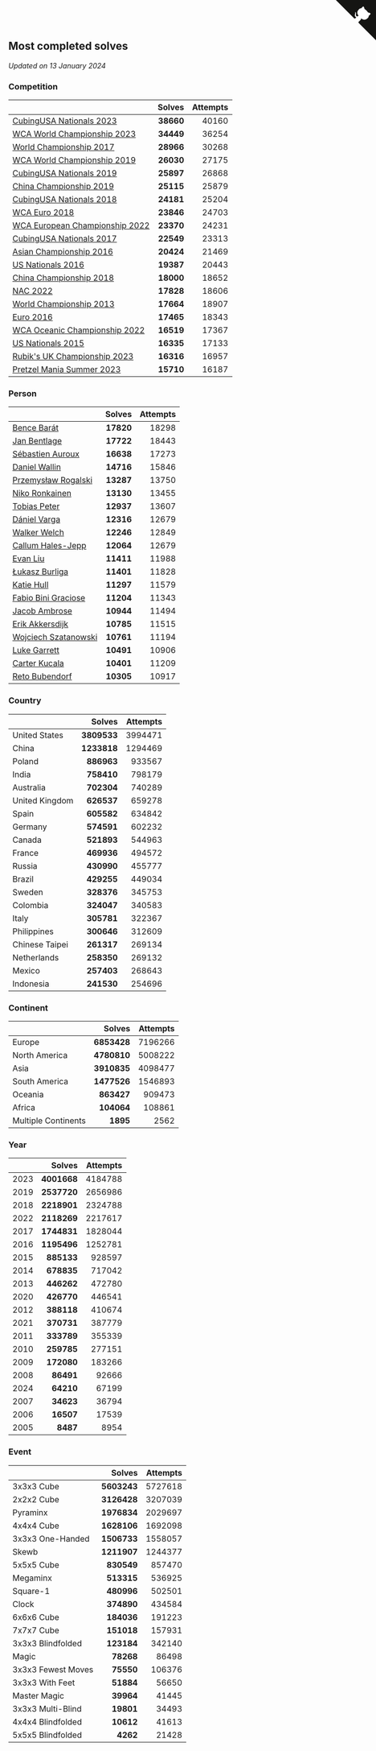 ## Most completed solves

*Updated on 13 January 2024*


### Competition

|  | Solves | Attempts |
| :--- | ---: | ---: |
| [CubingUSA Nationals 2023](https://www.worldcubeassociation.org/competitions/CubingUSANationals2023) | **38660** | 40160 |
| [WCA World Championship 2023](https://www.worldcubeassociation.org/competitions/WC2023) | **34449** | 36254 |
| [World Championship 2017](https://www.worldcubeassociation.org/competitions/WC2017) | **28966** | 30268 |
| [WCA World Championship 2019](https://www.worldcubeassociation.org/competitions/WC2019) | **26030** | 27175 |
| [CubingUSA Nationals 2019](https://www.worldcubeassociation.org/competitions/CubingUSANationals2019) | **25897** | 26868 |
| [China Championship 2019](https://www.worldcubeassociation.org/competitions/ChinaChampionship2019) | **25115** | 25879 |
| [CubingUSA Nationals 2018](https://www.worldcubeassociation.org/competitions/CubingUSANationals2018) | **24181** | 25204 |
| [WCA Euro 2018](https://www.worldcubeassociation.org/competitions/Euro2018) | **23846** | 24703 |
| [WCA European Championship 2022](https://www.worldcubeassociation.org/competitions/Euro2022) | **23370** | 24231 |
| [CubingUSA Nationals 2017](https://www.worldcubeassociation.org/competitions/CubingUSANationals2017) | **22549** | 23313 |
| [Asian Championship 2016](https://www.worldcubeassociation.org/competitions/AsianChampionship2016) | **20424** | 21469 |
| [US Nationals 2016](https://www.worldcubeassociation.org/competitions/USNationals2016) | **19387** | 20443 |
| [China Championship 2018](https://www.worldcubeassociation.org/competitions/ChinaChampionship2018) | **18000** | 18652 |
| [NAC 2022](https://www.worldcubeassociation.org/competitions/NAC2022) | **17828** | 18606 |
| [World Championship 2013](https://www.worldcubeassociation.org/competitions/WC2013) | **17664** | 18907 |
| [Euro 2016](https://www.worldcubeassociation.org/competitions/Euro2016) | **17465** | 18343 |
| [WCA Oceanic Championship 2022](https://www.worldcubeassociation.org/competitions/OC2022) | **16519** | 17367 |
| [US Nationals 2015](https://www.worldcubeassociation.org/competitions/USNationals2015) | **16335** | 17133 |
| [Rubik's UK Championship 2023](https://www.worldcubeassociation.org/competitions/RubiksUKChampionship2023) | **16316** | 16957 |
| [Pretzel Mania Summer 2023](https://www.worldcubeassociation.org/competitions/PretzelManiaSummer2023) | **15710** | 16187 |

### Person

|  | Solves | Attempts |
| :--- | ---: | ---: |
| [Bence Barát](https://www.worldcubeassociation.org/persons/2008BARA01) | **17820** | 18298 |
| [Jan Bentlage](https://www.worldcubeassociation.org/persons/2010BENT01) | **17722** | 18443 |
| [Sébastien Auroux](https://www.worldcubeassociation.org/persons/2008AURO01) | **16638** | 17273 |
| [Daniel Wallin](https://www.worldcubeassociation.org/persons/2013WALL03) | **14716** | 15846 |
| [Przemysław Rogalski](https://www.worldcubeassociation.org/persons/2013ROGA02) | **13287** | 13750 |
| [Niko Ronkainen](https://www.worldcubeassociation.org/persons/2010RONK01) | **13130** | 13455 |
| [Tobias Peter](https://www.worldcubeassociation.org/persons/2014PETE03) | **12937** | 13607 |
| [Dániel Varga](https://www.worldcubeassociation.org/persons/2008VARG01) | **12316** | 12679 |
| [Walker Welch](https://www.worldcubeassociation.org/persons/2011WELC01) | **12246** | 12849 |
| [Callum Hales-Jepp](https://www.worldcubeassociation.org/persons/2012HALE01) | **12064** | 12679 |
| [Evan Liu](https://www.worldcubeassociation.org/persons/2009LIUE01) | **11411** | 11988 |
| [Łukasz Burliga](https://www.worldcubeassociation.org/persons/2013BURL01) | **11401** | 11828 |
| [Katie Hull](https://www.worldcubeassociation.org/persons/2010HULL01) | **11297** | 11579 |
| [Fabio Bini Graciose](https://www.worldcubeassociation.org/persons/2010GRAC02) | **11204** | 11343 |
| [Jacob Ambrose](https://www.worldcubeassociation.org/persons/2010AMBR01) | **10944** | 11494 |
| [Erik Akkersdijk](https://www.worldcubeassociation.org/persons/2005AKKE01) | **10785** | 11515 |
| [Wojciech Szatanowski](https://www.worldcubeassociation.org/persons/2011SZAT01) | **10761** | 11194 |
| [Luke Garrett](https://www.worldcubeassociation.org/persons/2017GARR05) | **10491** | 10906 |
| [Carter Kucala](https://www.worldcubeassociation.org/persons/2015KUCA01) | **10401** | 11209 |
| [Reto Bubendorf](https://www.worldcubeassociation.org/persons/2012BUBE01) | **10305** | 10917 |

### Country

|  | Solves | Attempts |
| :--- | ---: | ---: |
| United States | **3809533** | 3994471 |
| China | **1233818** | 1294469 |
| Poland | **886963** | 933567 |
| India | **758410** | 798179 |
| Australia | **702304** | 740289 |
| United Kingdom | **626537** | 659278 |
| Spain | **605582** | 634842 |
| Germany | **574591** | 602232 |
| Canada | **521893** | 544963 |
| France | **469936** | 494572 |
| Russia | **430990** | 455777 |
| Brazil | **429255** | 449034 |
| Sweden | **328376** | 345753 |
| Colombia | **324047** | 340583 |
| Italy | **305781** | 322367 |
| Philippines | **300646** | 312609 |
| Chinese Taipei | **261317** | 269134 |
| Netherlands | **258350** | 269132 |
| Mexico | **257403** | 268643 |
| Indonesia | **241530** | 254696 |

### Continent

|  | Solves | Attempts |
| :--- | ---: | ---: |
| Europe | **6853428** | 7196266 |
| North America | **4780810** | 5008222 |
| Asia | **3910835** | 4098477 |
| South America | **1477526** | 1546893 |
| Oceania | **863427** | 909473 |
| Africa | **104064** | 108861 |
| Multiple Continents | **1895** | 2562 |

### Year

|  | Solves | Attempts |
| :--- | ---: | ---: |
| 2023 | **4001668** | 4184788 |
| 2019 | **2537720** | 2656986 |
| 2018 | **2218901** | 2324788 |
| 2022 | **2118269** | 2217617 |
| 2017 | **1744831** | 1828044 |
| 2016 | **1195496** | 1252781 |
| 2015 | **885133** | 928597 |
| 2014 | **678835** | 717042 |
| 2013 | **446262** | 472780 |
| 2020 | **426770** | 446541 |
| 2012 | **388118** | 410674 |
| 2021 | **370731** | 387779 |
| 2011 | **333789** | 355339 |
| 2010 | **259785** | 277151 |
| 2009 | **172080** | 183266 |
| 2008 | **86491** | 92666 |
| 2024 | **64210** | 67199 |
| 2007 | **34623** | 36794 |
| 2006 | **16507** | 17539 |
| 2005 | **8487** | 8954 |

### Event

|  | Solves | Attempts |
| :--- | ---: | ---: |
| 3x3x3 Cube | **5603243** | 5727618 |
| 2x2x2 Cube | **3126428** | 3207039 |
| Pyraminx | **1976834** | 2029697 |
| 4x4x4 Cube | **1628106** | 1692098 |
| 3x3x3 One-Handed | **1506733** | 1558057 |
| Skewb | **1211907** | 1244377 |
| 5x5x5 Cube | **830549** | 857470 |
| Megaminx | **513315** | 536925 |
| Square-1 | **480996** | 502501 |
| Clock | **374890** | 434584 |
| 6x6x6 Cube | **184036** | 191223 |
| 7x7x7 Cube | **151018** | 157931 |
| 3x3x3 Blindfolded | **123184** | 342140 |
| Magic | **78268** | 86498 |
| 3x3x3 Fewest Moves | **75550** | 106376 |
| 3x3x3 With Feet | **51884** | 56650 |
| Master Magic | **39964** | 41445 |
| 3x3x3 Multi-Blind | **19801** | 34493 |
| 4x4x4 Blindfolded | **10612** | 41613 |
| 5x5x5 Blindfolded | **4262** | 21428 |


<a href="https://github.com/jonatanklosko/wca_statistics" class="github-corner" aria-label="View source on Github"><svg width="80" height="80" viewBox="0 0 250 250" style="fill:#151513; color:#fff; position: absolute; top: 0; border: 0; right: 0;" aria-hidden="true"><path d="M0,0 L115,115 L130,115 L142,142 L250,250 L250,0 Z"></path><path d="M128.3,109.0 C113.8,99.7 119.0,89.6 119.0,89.6 C122.0,82.7 120.5,78.6 120.5,78.6 C119.2,72.0 123.4,76.3 123.4,76.3 C127.3,80.9 125.5,87.3 125.5,87.3 C122.9,97.6 130.6,101.9 134.4,103.2" fill="currentColor" style="transform-origin: 130px 106px;" class="octo-arm"></path><path d="M115.0,115.0 C114.9,115.1 118.7,116.5 119.8,115.4 L133.7,101.6 C136.9,99.2 139.9,98.4 142.2,98.6 C133.8,88.0 127.5,74.4 143.8,58.0 C148.5,53.4 154.0,51.2 159.7,51.0 C160.3,49.4 163.2,43.6 171.4,40.1 C171.4,40.1 176.1,42.5 178.8,56.2 C183.1,58.6 187.2,61.8 190.9,65.4 C194.5,69.0 197.7,73.2 200.1,77.6 C213.8,80.2 216.3,84.9 216.3,84.9 C212.7,93.1 206.9,96.0 205.4,96.6 C205.1,102.4 203.0,107.8 198.3,112.5 C181.9,128.9 168.3,122.5 157.7,114.1 C157.9,116.9 156.7,120.9 152.7,124.9 L141.0,136.5 C139.8,137.7 141.6,141.9 141.8,141.8 Z" fill="currentColor" class="octo-body"></path></svg></a><style>.github-corner:hover .octo-arm{animation:octocat-wave 560ms ease-in-out}@keyframes octocat-wave{0%,100%{transform:rotate(0)}20%,60%{transform:rotate(-25deg)}40%,80%{transform:rotate(10deg)}}@media (max-width:500px){.github-corner:hover .octo-arm{animation:none}.github-corner .octo-arm{animation:octocat-wave 560ms ease-in-out}}</style>
